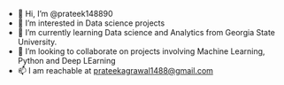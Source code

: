 - 👋 Hi, I’m @prateek148890
- 👀 I’m interested in Data science projects
- 🌱 I’m currently learning Data science and Analytics from Georgia State University.
- 💞️ I’m looking to collaborate on projects involving Machine Learning, Python and Deep LEarning
- 📫 I am reachable at prateekagrawal1488@gmail.com

<!---
prateek148890/prateek148890 is a ✨ special ✨ repository because its `README.md` (this file) appears on your GitHub profile.
You can click the Preview link to take a look at your changes.
--->
